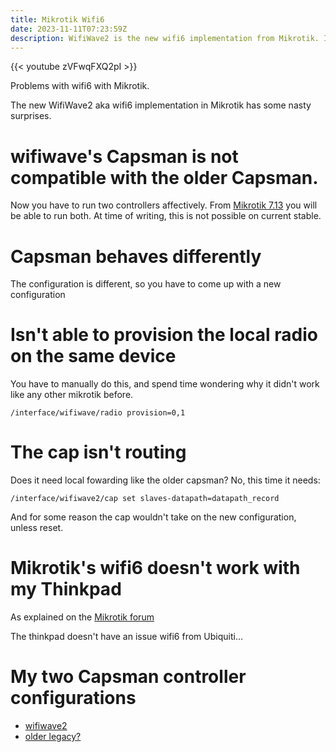 ```yaml
---
title: Mikrotik Wifi6
date: 2023-11-11T07:23:59Z
description: WifiWave2 is the new wifi6 implementation from Mikrotik. It has some nasty surprises.
---
```


{{< youtube zVFwqFXQ2pI >}}

Problems with wifi6 with Mikrotik.

The new WifiWave2 aka wifi6 implementation in Mikrotik has some nasty surprises.

# wifiwave's Capsman is not compatible with the older Capsman.

Now you have to run two controllers affectively. From [Mikrotik 7.13](https://youtu.be/37aff6d14Xk?t=572) you will be able to run both. At time of writing, this is not possible on current stable.

# Capsman behaves differently

The configuration is different, so you have to come up with a new configuration

# Isn't able to provision the local radio on the same device

You have to manually do this, and spend time wondering why it didn't work like any other mikrotik before.

    /interface/wifiwave/radio provision=0,1

# The cap isn't routing

Does it need local fowarding like the older capsman? No, this time it needs:

    /interface/wifiwave2/cap set slaves-datapath=datapath_record

And for some reason the cap wouldn't take on the new configuration, unless reset.

# Mikrotik's wifi6 doesn't work with my Thinkpad

As explained on the [Mikrotik forum](https://forum.mikrotik.com/viewtopic.php?p=1029204#p1029204)

The thinkpad doesn't have an issue wifi6 from Ubiquiti...

# My two Capsman controller configurations

* [wifiwave2](https://github.com/kaihendry/mikrotik-configs/blob/main/praze.rsc)
* [older legacy?](https://github.com/kaihendry/mikrotik-configs/blob/main/workshop.rsc)
